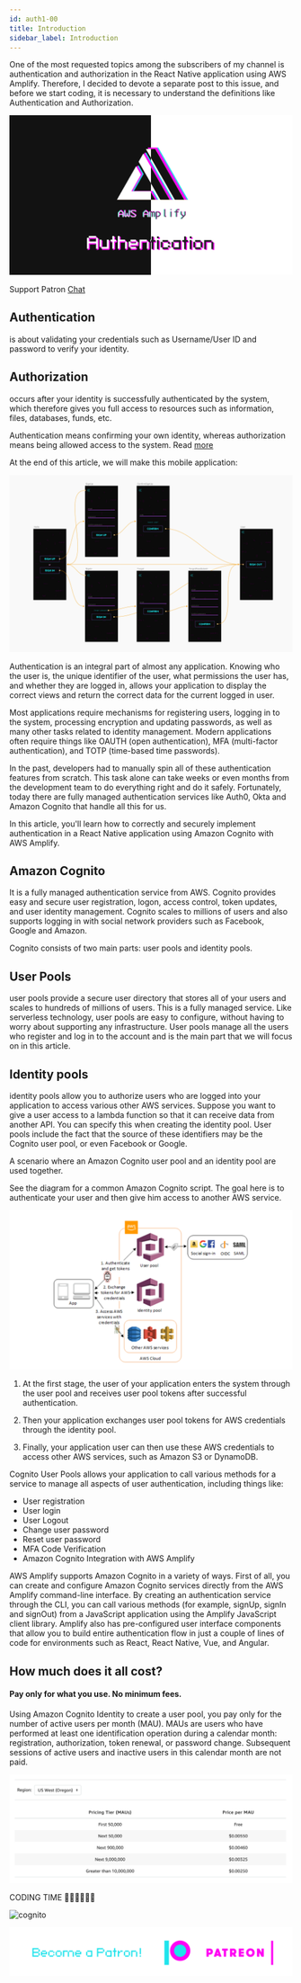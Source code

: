 ```yaml
---
id: auth1-00
title: Introduction 
sidebar_label: Introduction 
---
```

One of the most requested topics among the subscribers of my channel is 
authentication and authorization in the React Native application using AWS Amplify. Therefore, I decided to devote a separate post to this issue, and before we start coding, it is necessary to understand the definitions like Authentication and Authorization.

![cognito](/img/auth/01.png)

Support Patron [Chat](https://www.patreon.com/bePatron?u=34467235)

## Authentication
is about validating your credentials such as Username/User ID and 
password to verify your identity. 
## Authorization 
occurs after your identity is successfully authenticated by the system, which therefore 
 gives you full access to resources such as information, files, databases, funds, etc.

Authentication means confirming your own identity, 
whereas authorization means being allowed access to the system. Read [more](https://medium.com/datadriveninvestor/authentication-vs-authorization-716fea914d55)

At the end of this article, we will make this mobile application:

![cognito](/img/auth/00.png)

Authentication is an integral part of almost any application. Knowing who the user is, the unique identifier of the user, what permissions the user has, and whether they are logged in, allows your application to display the correct views and return the correct data for the current logged in user.

Most applications require mechanisms for registering users, logging in to the system, processing encryption and updating passwords, as well as many other tasks related to identity management. Modern applications often require things like OAUTH (open authentication), MFA (multi-factor authentication), and TOTP (time-based time passwords).

In the past, developers had to manually spin all of these authentication features from scratch. This task alone can take weeks or even months from the development team to do everything right and do it safely. Fortunately, today there are fully managed authentication services like Auth0, Okta and Amazon Cognito that handle all this for us.

In this article, you'll learn how to correctly and securely implement authentication in a React Native application using Amazon Cognito with AWS Amplify.

## Amazon Cognito
It is a fully managed authentication service from AWS. Cognito provides easy and secure user registration, logon, access control, token updates, and user identity management. Cognito scales to millions of users and also supports logging in with social network providers such as Facebook, Google and Amazon.

Cognito consists of two main parts: user pools and identity pools.

## User Pools
user pools provide a secure user directory that stores all of your users and scales to hundreds of millions of users. This is a fully managed service. Like serverless technology, user pools are easy to configure, without having to worry about supporting any infrastructure. User pools manage all the users who register and log in to the account and is the  main part that we will focus on in this article.

## Identity pools
identity pools allow you to authorize users who are logged into your application to access various other AWS services. Suppose you want to give a user access to a lambda function so that it can receive data from another API. You can specify this when creating the identity pool. User pools include the fact that the source of these identifiers may be the Cognito user pool, or even Facebook or Google.

A scenario where an Amazon Cognito user pool and an identity pool are used together.

See the diagram for a common Amazon Cognito script. The goal here is to authenticate your user and then give him access to another AWS service.

![cognito](/img/auth/auth00.png)

1. At the first stage, the user of your application enters the system through the user pool 
   and receives user pool tokens  after successful authentication.

2. Then your application exchanges user pool tokens for AWS credentials through the identity pool.

3. Finally, your application user can then use these AWS credentials to access other AWS services, such as Amazon S3 or DynamoDB.

Cognito User Pools allows your application to call various methods for a service to manage all aspects of user authentication, including things like:

+ User registration
+ User login
+ User Logout
+ Change user password
+ Reset user password
+ MFA Code Verification
+ Amazon Cognito Integration with AWS Amplify

AWS Amplify supports Amazon Cognito in a variety of ways. First of all, you can create and configure Amazon Cognito services directly from the AWS Amplify command-line interface. By creating an authentication service through the CLI, you can call various methods (for example, signUp, signIn and signOut) from a JavaScript application using the Amplify JavaScript client library.
Amplify also has pre-configured user interface components that allow you to build entire authentication 
flow in just a couple of lines of code for environments such as React, React Native, Vue, and Angular.

## How much does it all cost?
#### Pay only for what you use. No minimum fees.

Using Amazon Cognito Identity to create a user pool, you pay only for the number of active users per month (MAU). MAUs are users who have performed at least one identification operation during a calendar month: registration, authorization, token renewal, or password change. Subsequent sessions of active users and inactive users in this calendar month are not paid.

![cognito](/img/auth/auth01.png)

CODING TIME 👨🏼‍💻👩🏻‍💻

![cognito](https://media.giphy.com/media/836HiJc7pgzy8iNXCn/giphy.gif)

[![Become a Patron!](/img/logo/patreon.png)](https://www.patreon.com/bePatron?u=34467235)
